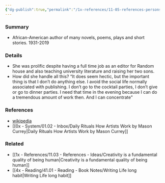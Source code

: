 ```yaml
---
{"dg-publish":true,"permalink":"/1x-references/11-05-references-persons/toni-morrison/","title":"Toni Morrison","dgShowBacklinks":false}
---
```



### Summary
- African-American author of many novels, poems, plays and short stories. 1931-2019

### Details
- She was prolific despite having a full time job as an editor for Random house and also teaching university literature and raising her two sons.
- How did she handle all this? “It does seem hectic, but the important thing is that I don’t do anything else. I avoid the social life normally associated with publishing. I don’t go to the cocktail parties, I don’t give or go to dinner parties. I need that time in the evening because I can do a tremendous amount of work then. And I can concentrate"

### References
- [wikipedia](https://en.wikipedia.org/wiki/Toni_Morrison)
- [[0x - System/01.02 - Inbox/Daily Rituals How Artists Work by Mason Currey\|Daily Rituals How Artists Work by Mason Currey]]

### Related
- [[1x - References/11.03 - References - Ideas/Creativity is a fundamental quality of being human\|Creativity is a fundamental quality of being human]]
- [[4x - Reading/41.01 - Reading - Book Notes/Writing Life long habit\|Writing Life long habit]]
